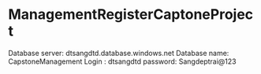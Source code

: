 # ManagementRegisterCaptoneProject

Database server: dtsangdtd.database.windows.net
Database name: CapstoneManagement
Login : dtsangdtd
password: Sangdeptrai@123
